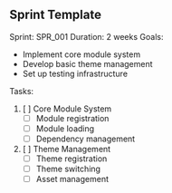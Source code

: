 ## Sprint Template

Sprint: SPR_001
Duration: 2 weeks
Goals:
- Implement core module system
- Develop basic theme management
- Set up testing infrastructure

Tasks:
1. [ ] Core Module System
   - [ ] Module registration
   - [ ] Module loading
   - [ ] Dependency management

2. [ ] Theme Management
   - [ ] Theme registration
   - [ ] Theme switching
   - [ ] Asset management
